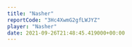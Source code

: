 ```yaml
---
title: "Nasher"
reportCode: "3Hc4XwmG2gfLWJYZ"
player: "Nasher"
date: 2021-09-26T21:48:45.419000+00:00
---
```

